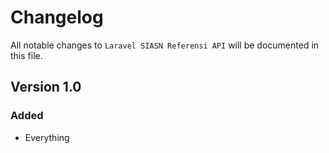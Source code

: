 # Changelog

All notable changes to `Laravel SIASN Referensi API` will be documented in this file.

## Version 1.0

### Added
- Everything
